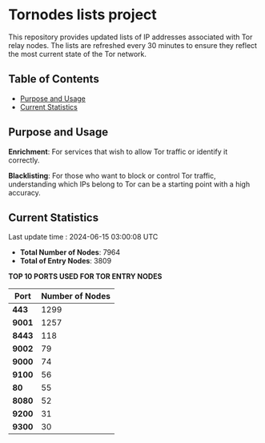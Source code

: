 # Tornodes lists project

This repository provides updated lists of IP addresses associated with Tor relay nodes. The lists are refreshed every 30 minutes to ensure they reflect the most current state of the Tor network.

## Table of Contents

- [Purpose and Usage](#purpose-and-usage)
- [Current Statistics](#current-statistics)


## Purpose and Usage

**Enrichment**: For services that wish to allow Tor traffic or identify it correctly.

**Blacklisting**: For those who want to block or control Tor traffic, understanding which IPs belong to Tor can be a starting point with a high accuracy.

## Current Statistics

Last update time : 2024-06-15 03:00:08 UTC

- **Total Number of Nodes**: 7964
- **Total of Entry Nodes**: 3809

**TOP 10 PORTS USED FOR TOR ENTRY NODES**

| **Port** | **Number of Nodes** |
|------|-----------------|
| **443**   | 1299  |
| **9001**   | 1257  |
| **8443**   | 118  |
| **9002**   | 79  |
| **9000**   | 74  |
| **9100**   | 56  |
| **80**   | 55  |
| **8080**   | 52  |
| **9200**   | 31  |
| **9300**   | 30  |

